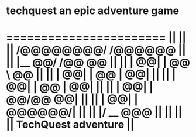 # techquest an epic adventure game

  =======================
||                       ||
||  /@@@@@@@@/ /@@@@@@   ||
|| |__  @@__/ /@@__  @@  ||
||    | @@|  | @@  \ @@  ||
||    | @@|  | @@  | @@| ||
||    | @@|  | @@  | @@| ||
||    | @@|  | @@/@@ @@| ||
||    | @@|  |  @@@@@@/| ||
||    |__/    \____ @@@  ||
||                       ||
||   TechQuest adventure ||
  =======================
